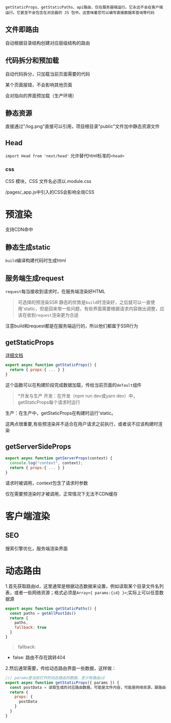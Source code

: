 `getStaticProps、getStaticPaths、api路由，仅在服务器端运行。它永远不会在客户端运行。它甚至不会包含在浏览器的 JS 包中。这意味着您可以编写直接数据库查询等代码`

## 文件即路由
自动根据目录结构创建对应层级结构的路由

## 代码拆分和预加载
自动代码拆分，只加载当前页面需要的代码

某个页面报错，不会影响其他页面

会对<Link/>指向的界面预加载（生产环境）

## 静态资源
直接通过"/log.png"直接可以引用，项目根目录"public"文件加中静态资源文件

## Head
`import Head from 'next/head'`
允许替代html标准的`<head>`

### css
CSS 模块，CSS 文件名必须以.module.css

/pages/_app.js中引入的CSS会影响全局CSS



# 预渲染
支持CDN命中

## 静态生成static
`build`编译构建代码时生成html

## 服务端生成request
`request`每当接收到请求时，在服务端渲染好HTML

> 可选择的预渲染SSR
静态的优势是`build`时渲染好，之后就可以一直使用'static，但是回来带一些问题，有些界面需要根据请求内容做出调整，应该在收到`request`渲染更为合适

注意build和request都是在服务端运行的，所以他们都属于SSR行为

## getStaticProps
[详细文档](https://www.nextjs.cn/docs/basic-features/data-fetching#getstaticprops-static-generation)
```js
export async function getStaticProps() {
  return { props:{ ... } }
}
```
这个函数可以在构建阶段完成数据加载，传给当前页面的`default`组件

> *开发与生产
开发：在开发（npm run dev或yarn dev）中，getStaticProps每个请求时运行

生产：在生产中，getStaticProps在构建时运行'static。

这两点很重要,有些预渲染并不适合在用户请求之前执行，或者说不应该构建时渲染

## getServerSideProps
```js
export async function getServerProps(context) {
  console.log("context", context);
  return { props:{ ... } }
}
```
请求时被调用，context包含了请求时参数

仅在需要预渲染时才被调用，正常情况下无法不CDN缓存

# 客户端渲染



## SEO
搜索引擎优化，服务端渲染界面


# 动态路由
1.首先获取路由id，这里通常是根据动态数据来设置，例如读取某个目录文件名列表，或者一些网络资源；格式必须是`Array<{ params:{id} }>`;实际上可以任意数据源
```js
export async function getStaticPaths() {
  const paths = getAllPostIds()
  return {
    paths,
    fallback: true
  }
}
```
> fallback:
* false: 路由不存在跳转404

2.然后通常需要，传给动态路由界面一些数据，这样做：
```js
/// params是当前打开的动态路由的数据，至少有路由id
export async function getStaticProps({ params }) {
  const postData = 读取生成的对应路由数据，可能是文件内容，可能是网络资源，跟路由获取源而定
  return {
    props: {
      postData
    }
  }
}
```
